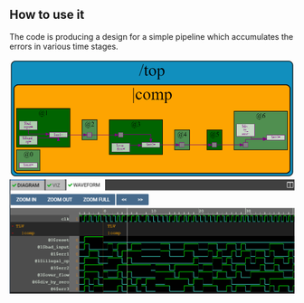 ## How to use it
The code is producing a design for a simple pipeline which accumulates the errors in various time stages. 

![alt text](https://github.com/RISCV-MYTH-WORKSHOP/riscv_myth_workshop_dec20-razvanionescu-77/blob/master/Pipeline/Pipeline_Diagram.PNG "Diagram")
![alt text](https://github.com/RISCV-MYTH-WORKSHOP/riscv_myth_workshop_dec20-razvanionescu-77/blob/master/Pipeline/Pipeline_Waveform.PNG "Waveform")
